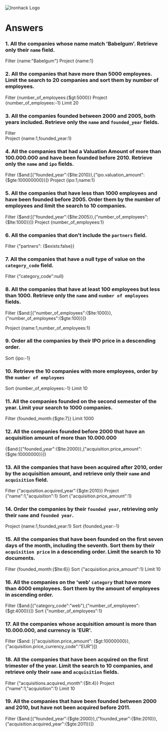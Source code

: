 ![Ironhack Logo](https://i.imgur.com/1QgrNNw.png)

# Answers

### 1. All the companies whose name match 'Babelgum'. Retrieve only their `name` field.

<!-- Your Code Goes Here -->

Filter {name:"Babelgum"}
Project {name:1}

### 2. All the companies that have more than 5000 employees. Limit the search to 20 companies and sort them by **number of employees**.

<!-- Your Code Goes Here -->

Filter {number_of_employees:{$gt:5000}}
Project {number_of_employees:-1}
Limit 20


### 3. All the companies founded between 2000 and 2005, both years included. Retrieve only the `name` and `founded_year` fields.

<!-- Your Code Goes Here -->

Filter  
Project {name:1,founded_year:1}

### 4. All the companies that had a Valuation Amount of more than 100.000.000 and have been founded before 2010. Retrieve only the `name` and `ipo` fields.

<!-- Your Code Goes Here -->

Filter {$and:[{"founded_year":{$lte:2010}},{"ipo.valuation_amount":{$gte:100000000}}]} 
Project {ipo:1,name:1}

### 5. All the companies that have less than 1000 employees and have been founded before 2005. Order them by the number of employees and limit the search to 10 companies.

<!-- Your Code Goes Here -->

Filter {$and:[{"founded_year":{$lte:2005}},{"number_of_employees":{$lte:1000}}]} 
Project {number_of_employees:1}     

### 6. All the companies that don't include the `partners` field.

<!-- Your Code Goes Here -->

Filter {"partners": {$exists:false}}

### 7. All the companies that have a null type of value on the `category_code` field.

<!-- Your Code Goes Here -->

Filter {"category_code":null}

### 8. All the companies that have at least 100 employees but less than 1000. Retrieve only the `name` and `number of employees` fields.

<!-- Your Code Goes Here -->

Filter {$and:[{"number_of_employees":{$lte:1000}},{"number_of_employees":{$gte:100}}]} 

Project {name:1,number_of_employees:1}

### 9. Order all the companies by their IPO price in a descending order.

<!-- Your Code Goes Here -->

Sort {ipo:-1}

### 10. Retrieve the 10 companies with more employees, order by the `number of employees`

<!-- Your Code Goes Here -->

Sort {number_of_employees:-1}
Limit 10

### 11. All the companies founded on the second semester of the year. Limit your search to 1000 companies.

<!-- Your Code Goes Here -->

Filter {founded_month:{$gte:7}}
Limit 1000

<!-- ### 12. All the companies that have been 'deadpooled' after the third year. -->

<!-- Your Code Goes Here -->

### 12. All the companies founded before 2000 that have an acquisition amount of more than 10.000.000

<!-- Your Code Goes Here -->

{$and:[{"founded_year":{$lte:2000}},{"acquisition.price_amount":{$gte:10000000}}]} 

### 13. All the companies that have been acquired after 2010, order by the acquisition amount, and retrieve only their `name` and `acquisition` field.

<!-- Your Code Goes Here -->

Filter {"acquisition.acquired_year":{$gte:2010}}
Project {"name":1,"acquisition":1}
Sort {"acquisition.price_amount":1} 

### 14. Order the companies by their `founded year`, retrieving only their `name` and `founded year`.

<!-- Your Code Goes Here -->
Project {name:1,founded_year:1}
Sort {founded_year:-1}

### 15. All the companies that have been founded on the first seven days of the month, including the seventh. Sort them by their `acquisition price` in a descending order. Limit the search to 10 documents.

<!-- Your Code Goes Here -->

Filter {founded_month:{$lte:6}}
Sort {"acquisition.price_amount":1}
Limit 10

### 16. All the companies on the 'web' `category` that have more than 4000 employees. Sort them by the amount of employees in ascending order.

<!-- Your Code Goes Here -->
Filter {$and:[{"category_code":"web"},{"number_of_employees":{$gt:4000}}]} 
Sort {"number_of_employees":1}

### 17. All the companies whose acquisition amount is more than 10.000.000, and currency is 'EUR'.

<!-- Your Code Goes Here -->

Filter {$and: [{"acquisition.price_amount": {$gt:10000000}},{"acquisition.price_currency_code":"EUR"}]} 

### 18. All the companies that have been acquired on the first trimester of the year. Limit the search to 10 companies, and retrieve only their `name` and `acquisition` fields.

<!-- Your Code Goes Here -->
Filter {"acquisitions.acquired_month":{$lt:4}}
Project {"name":1,"acquisition":1}
Limit 10

### 19. All the companies that have been founded between 2000 and 2010, but have not been acquired before 2011.

<!-- Your Code Goes Here -->

Filter {$and:[{"founded_year":{$gte:2000}},{"founded_year":{$lte:2010}},{"acquisition.acquired_year":{$gte:2011}}]}